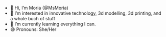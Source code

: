 - 👋 Hi, I’m Moria (@MsMoria)
- 👀 I’m interested in innovative technology, 3d modelling, 3d printing, and a whole buch of stuff
- 🌱 I’m currently learning everything I can.
- 😄 Pronouns: She/Her

<!---
MsMoria/MsMoria is a ✨ special ✨ repository because its `README.md` (this file) appears on your GitHub profile.
You can click the Preview link to take a look at your changes.

- 💞️ I’m looking to collaborate on ...
- 📫 How to reach me ...
- ⚡ Fun fact: ...
--->
